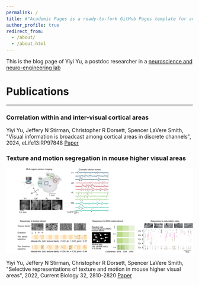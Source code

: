 ```yaml
---
permalink: /
title: #"Academic Pages is a ready-to-fork GitHub Pages template for academic personal websites"
author_profile: true
redirect_from: 
  - /about/
  - /about.html
---
```


This is the blog page of Yiyi Yu, a postdoc researcher in a [neuroscience and neuro-engineering lab](https://slslab.org/) 

Publications
======

------
### Correlation within and inter-visual cortical areas 


Yiyi Yu, Jeffery N Stirman, Christopher R Dorsett, Spencer LaVere Smith, "Visual information is broadcast among cortical areas in discrete channels", 2024, eLife13:RP97848
[Paper](https://elifesciences.org/reviewed-preprints/97848)


### Texture and motion segregation in mouse higher visual areas 

![TextureMotionSegregation](/images/TextureMotionSegregation_summary.jpg)

Yiyi Yu, Jeffery N Stirman, Christopher R Dorsett, Spencer LaVere Smith, "Selective representations of texture and motion in mouse higher visual areas", 2022, Current Biology 32, 2810-2820
[Paper](https://www.cell.com/current-biology/pdf/S0960-9822(22)00730-8.pdf)
